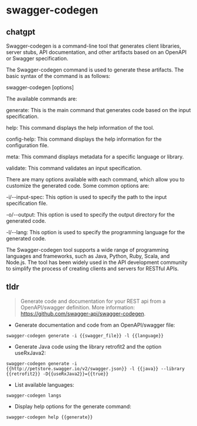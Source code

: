 # swagger-codegen 
## chatgpt 
Swagger-codegen is a command-line tool that generates client libraries, server stubs, API documentation, and other artifacts based on an OpenAPI or Swagger specification. 

The Swagger-codegen command is used to generate these artifacts. The basic syntax of the command is as follows:

swagger-codegen <command> [options]

The available commands are:

generate: This is the main command that generates code based on the input specification.

help: This command displays the help information of the tool.

config-help: This command displays the help information for the configuration file.

meta: This command displays metadata for a specific language or library.

validate: This command validates an input specification.

There are many options available with each command, which allow you to customize the generated code. Some common options are:

-i/--input-spec: This option is used to specify the path to the input specification file.

-o/--output: This option is used to specify the output directory for the generated code.

-l/--lang: This option is used to specify the programming language for the generated code.

The Swagger-codegen tool supports a wide range of programming languages and frameworks, such as Java, Python, Ruby, Scala, and Node.js. The tool has been widely used in the API development community to simplify the process of creating clients and servers for RESTful APIs. 

## tldr 
 
> Generate code and documentation for your REST api from a OpenAPI/swagger definition.
> More information: <https://github.com/swagger-api/swagger-codegen>.

- Generate documentation and code from an OpenAPI/swagger file:

`swagger-codegen generate -i {{swagger_file}} -l {{language}}`

- Generate Java code using the library retrofit2 and the option useRxJava2:

`swagger-codegen generate -i {{http://petstore.swagger.io/v2/swagger.json}} -l {{java}} --library {{retrofit2}} -D{{useRxJava2}}={{true}}`

- List available languages:

`swagger-codegen langs`

- Display help options for the generate command:

`swagger-codegen help {{generate}}`
